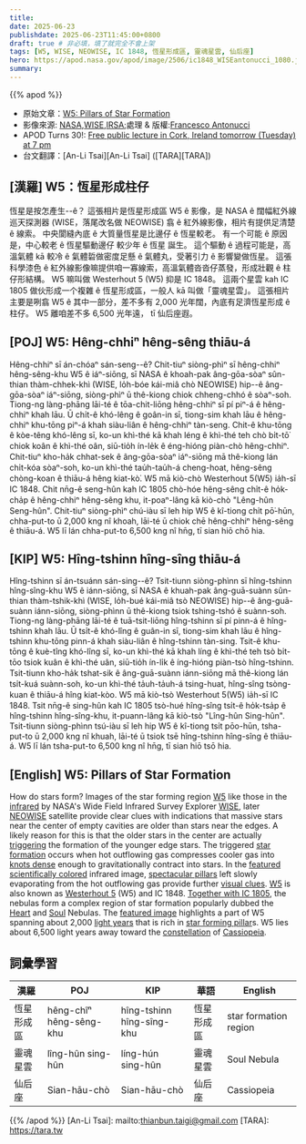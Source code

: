 ```yaml
---
title: 
date: 2025-06-23
publishdate: 2025-06-23T11:45:00+0800
draft: true # 非必填，填了就完全不會上架
tags: [W5, WISE, NEOWISE, IC 1848, 恆星形成區, 靈魂星雲, 仙后座]
hero: https://apod.nasa.gov/apod/image/2506/ic1848_WISEantonucci_1080.jpg
summary: 
---
```


{{% apod %}}

- 原始文章：[W5: Pillars of Star Formation](https://apod.nasa.gov/apod/ap250623.html)
- 影像來源: [NASA][NASA],[WISE][WISE],[IRSA][IRSA];處理 & 版權:[Francesco Antonucci][Francesco_Antonucci]
- APOD Turns 30!: [Free public lecture in Cork, Ireland tomorrow (Tuesday) at 7 pm](https://corkastronomyclub.com/astronomy-picture-of-the-day-lecture/)
- 台文翻譯：[An-Li Tsai][An-Li Tsai] ([TARA][TARA])


## [漢羅] W5：恆星形成柱仔

恆星是按怎產生--ê？
這張相片是恆星形成區 W5 ê 影像，是 NASA ê 闊幅紅外線巡天探測器 (WISE，落尾改名做 NEOWISE) 翕 ê 紅外線影像，相片有提供足清楚 ê 線索。
中央閬縫內底 ê 大質量恆星是比邊仔 ê 恆星較老。
有一个可能 ê 原因是，中心較老 ê 恆星驅動邊仔 較少年 ê 恆星 誕生。
這个驅動 ê 過程可能是，高溫氣體 kā 較冷 ê 氣體硩做密度足懸 ê 氣體丸，受著引力 ê 影響變做恆星。
這張科學漆色 ê 紅外線影像嘛提供咱一寡線索，高溫氣體沓沓仔蒸發，形成壯觀 ê 柱仔形結構。
W5 嘛叫做 Westerhout 5 (W5) 抑是 IC 1848。
這兩个星雲 kah IC 1805 做伙形成一个複雜 ê 恆星形成區，一般人 kā 叫做「靈魂星雲」。
這張相片主要是咧翕 W5 ê 其中一部分，差不多有 2,000 光年闊，內底有足濟恆星形成 ê 柱仔。
W5 離咱差不多 6,500 光年遠， tī 仙后座遐。


<!--
## [中文] W5: Pillars of Star Formation
恆星是如何形成的？
恆星形成區域 W5 的影像，類似於美國太空總署廣域紅外線巡天探測器（WISE，後來更名為 NEOWISE）拍攝的紅外線影像，提供了清晰的線索，表明空腔中心附近的大質量恆星比邊緣附近的恆星更古老。
一個可能的原因是，中心的較老恆星實際上觸發了較年輕的邊緣恆星的形成。
當外流的高溫氣體將較冷的氣體壓縮成密度足以在引力作用下收縮形成恆星的結時，就會觸發恆星形成。
在這張科學著色的紅外線圖像中，外流高溫氣體緩慢蒸發留下的壯觀柱狀結構提供了進一步的視覺線索。
W5 也被稱為 Westerhout 5 (W5) 和 IC 1848。
這兩個星雲與 IC 1805 一起形成了一個複雜的恆星形成區域，俗稱「心魂星雲」。
這張特色圖片突顯了 W5 的一部分，該區域橫跨約 2,000 光年，富含恆星形成柱。
W5 位於仙后座，距離我們約 6,500 光年。
-->

## [POJ] W5: Hêng-chhiⁿ hêng-sêng thiāu-á

Hêng-chhiⁿ sī án-chóaⁿ sán-seng--ê?
Chit-tiuⁿ siòng-phìⁿ sī hêng-chhiⁿ hêng-sêng-khu W5 ê iáⁿ-siōng, sī NASA ê khoah-pak âng-gōa-sòaⁿ sûn-thian thàm-chhek-khì (WISE, lo̍h-bóe kái-miâ chò NEOWISE) hip--ê âng-gōa-sòaⁿ iáⁿ-siōng, siòng-phìⁿ ū thê-kiong chiok chheng-chhó ê sòaⁿ-soh.
Tiong-ng làng-phāng lāi-té ê tōa-chit-liōng hêng-chhiⁿ sī pí piⁿ-á ê hêng-chhiⁿ khah lāu.
Ū chi̍t-ê khó-lêng ê goân-in sī, tiong-sim khah lāu ê hêng-chhiⁿ khu-tōng piⁿ-á khah siàu-liân ê hêng-chhiⁿ tàn-seng.
Chit-ê khu-tōng ê kòe-têng khó-lêng sī, ko-un khì-thé kā khah léng ê khì-thé teh chò bi̍t-tō͘ chiok koân ê khì-thé oân, siū-tio̍h ín-le̍k ê éng-hióng piàn-chò hêng-chhiⁿ.
Chit-tiuⁿ kho-ha̍k chhat-sek ê âng-gōa-sòaⁿ iáⁿ-siōng mā thê-kiong lán chi̍t-kóa sòaⁿ-soh, ko-un khì-thé tau̍h-tau̍h-á cheng-hoat, hêng-sêng chòng-koan ê thiāu-á hêng kiat-kò͘.
W5 mā kiò-chò Westerhout 5(W5) ia̍h-sī IC 1848.
Chit nn̄g-ê seng-hûn kah IC 1805 chò-hóe hêng-sêng chi̍t-ê ho̍k-cha̍p ê hêng-chhiⁿ hêng-sêng khu, it-poaⁿ-lâng kā kiò-chò "Lêng-hûn Seng-hûn".
Chit-tiuⁿ siòng-phìⁿ chú-iàu sī leh hip W5 ê kî-tiong chi̍t pō͘-hūn, chha-put-to ū 2,000 kng nî khoah, lāi-té ū chiok chē hêng-chhiⁿ hêng-sêng ê thiāu-á.
W5 lī lán chha-put-to 6,500 kng nî hn̄g, tī sian hiō chō hia.

## [KIP] W5: Hîng-tshinn hîng-sîng thiāu-á

Hîng-tshinn sī án-tsuánn sán-sing--ê?
Tsit-tiunn siòng-phìnn sī hîng-tshinn hîng-sîng-khu W5 ê iánn-siōng, sī NASA ê khuah-pak âng-guā-suànn sûn-thian thàm-tshik-khì (WISE, lo̍h-bué kái-miâ tsò NEOWISE) hip--ê âng-guā-suànn iánn-siōng, siòng-phìnn ū thê-kiong tsiok tshing-tshó ê suànn-soh.
Tiong-ng làng-phāng lāi-té ê tuā-tsit-liōng hîng-tshinn sī pí pinn-á ê hîng-tshinn khah lāu.
Ū tsi̍t-ê khó-lîng ê guân-in sī, tiong-sim khah lāu ê hîng-tshinn khu-tōng pinn-á khah siàu-liân ê hîng-tshinn tàn-sing.
Tsit-ê khu-tōng ê kuè-tîng khó-lîng sī, ko-un khì-thé kā khah líng ê khì-thé teh tsò bi̍t-tōo tsiok kuân ê khì-thé uân, siū-tio̍h ín-li̍k ê íng-hióng piàn-tsò hîng-tshinn.
Tsit-tiunn kho-ha̍k tshat-sik ê âng-guā-suànn iánn-siōng mā thê-kiong lán tsi̍t-kuá suànn-soh, ko-un khì-thé ta̍uh-ta̍uh-á tsing-huat, hîng-sîng tsòng-kuan ê thiāu-á hîng kiat-kòo.
W5 mā kiò-tsò Westerhout 5(W5) ia̍h-sī IC 1848.
Tsit nn̄g-ê sing-hûn kah IC 1805 tsò-hué hîng-sîng tsi̍t-ê ho̍k-tsa̍p ê hîng-tshinn hîng-sîng-khu, it-puann-lâng kā kiò-tsò "Lîng-hûn Sing-hûn".
Tsit-tiunn siòng-phìnn tsú-iàu sī leh hip W5 ê kî-tiong tsi̍t pōo-hūn, tsha-put-to ū 2,000 kng nî khuah, lāi-té ū tsiok tsē hîng-tshinn hîng-sîng ê thiāu-á.
W5 lī lán tsha-put-to 6,500 kng nî hn̄g, tī sian hiō tsō hia.

## [English] W5: Pillars of Star Formation

How do stars form?
Images of the star forming region [W5][W5] like those in the [infrared][infrared] by NASA's Wide Field Infrared Survey Explorer [WISE][WISE], later [NEOWISE][NEOWISE] satellite provide clear clues with indications that massive stars near the center of empty cavities are older than stars near the edges.
A likely reason for this is that the older stars in the center are actually [triggering](http://www.youtube.com/watch?v=W13ZYepDBvo) the formation of the younger edge stars.
The triggered [star formation][star formation] occurs when hot outflowing gas compresses cooler gas into [knots dense][knots dense] enough to gravitationally contract into stars.
In the [featured][featured] [scientifically colored](http://asterisk.apod.com/viewtopic.php?t=34169#p236113) infrared image, [spectacular pillars][spectacular pillars] left slowly evaporating from the hot outflowing gas provide further [visual clues][visual clues].
[W5][W5] is also known as [Westerhout 5][Westerhout 5] (W5) and IC 1848.
[Together with IC 1805][Together with IC 1805], the nebulas form a complex region of star formation popularly dubbed the [Heart](http://www.youtube.com/watch?v=h45UrpBsCKI) and [Soul][Soul] Nebulas.
The [featured image][featured] highlights a part of W5 spanning about 2,000 [light years][light years] that is rich in [star forming pillar][star forming pillar]s.
W5 lies about 6,500 light years away toward the [constellation][constellation] of [Cassiopeia][Cassiopeia].


## 詞彙學習
|漢羅|POJ|KIP|華語|English|
|-|-|-|-|-|
| 恆星形成區 | hêng-chîⁿ hêng-sêng-khu | hîng-tshinn hîng-sîng-khu | 恆星形成區 | star formation region |
| 靈魂星雲 | lîng-hûn sing-hûn | líng-hún sing-hûn | 靈魂星雲 | Soul Nebula |
|  仙后座 | Sian-hāu-chò | Sian-hāu-chò | 仙后座 | Cassiopeia |



{{% /apod %}}
[An-Li Tsai]: mailto:thianbun.taigi@gmail.com
[TARA]: https://tara.tw

[copyright]: https://apod.nasa.gov/apod/fap/lib/about_apod.html#srapply
[License3]: https://creativecommons.org/licenses/by-nc-nd/3.0/
[License2]:https://creativecommons.org/licenses/by-nc-nd/2.0/


[W5]:https://www.spitzer.caltech.edu/image/ssc2008-15a1-w5-star-formation-region
[infrared]:https://science.nasa.gov/ems/07_infraredwaves/
[WISE]:https://www.ipac.caltech.edu/project/wise
[NEOWISE]:https://neowise.ipac.caltech.edu/
[triggering]:http://www.youtube.com/watch?v=W13ZYepDBvo
[star formation]:https://science.nasa.gov/universe/stars/
[knots dense]:https://apod.nasa.gov/apod/ap250623.htmlap080528.html
[featured]:http://www.astrobin.com/138050/
[scientifically colored]:http://asterisk.apod.com/viewtopic.php?t=34169#p236113
[spectacular pillars]:https://apod.nasa.gov/apod/ap250623.htmlap070218.html
[visual clues]:http://upload.wikimedia.org/wikipedia/en/a/a3/Escher%27s_Relativity.jpg
[W5]:https://ui.adsabs.harvard.edu/abs/2008ApJ...688.1142K/abstract
[Westerhout 5]:https://en.wikipedia.org/wiki/Westerhout_5
[Together with IC 1805]:https://apod.nasa.gov/apod/ap250623.htmlap080914.html
[Heart]:http://www.youtube.com/watch?v=h45UrpBsCKI
[Soul]:http://en.wikipedia.org/wiki/Soul_music
[featured image]:http://www.astrobin.com/138050/
[light years]:https://spaceplace.nasa.gov/light-year/
[star forming pillar]:https://apod.nasa.gov/apod/ap250623.htmlap070430.html
[constellation]:http://en.wikipedia.org/wiki/Constellation
[Cassiopeia]:https://chandra.harvard.edu/photo/constellations/cassiopeia.html

[NASA]:http://www.nasa.gov/
[IRSA]:https://irsa.ipac.caltech.edu/frontpage/
[Francesco_Antonucci]:https://www.astrobin.com/users/FrankAntonucci/